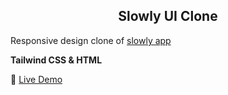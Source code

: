 <h2  align="center">Slowly UI Clone</h2>

Responsive design clone of [slowly app](https://slowly.app/tr/ "slowly")

**Tailwind CSS & HTML**

:rocket: [Live Demo](https://slowly-ui-clone.netlify.app "Live Demo")
